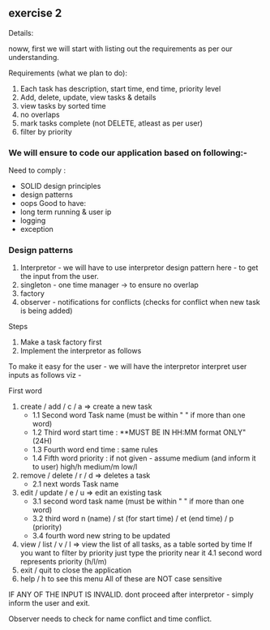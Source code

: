## exercise 2

Details: 


noww, first we will start with listing out the requirements as per our understanding. 

Requirements (what we plan to do): 
1. Each task has description, start time, end time, priority level
2. Add, delete, update, view tasks & details 
3. view tasks by sorted time
4. no overlaps 
5. mark tasks complete (not DELETE, atleast as per user)
6. filter by priority 


### We will ensure to code our application based on following:- 
Need to comply : 
- SOLID design principles
- design patterns 
- oops 
Good to have: 
- long term running & user ip 
- logging 
- exception 


### Design patterns 
1. Interpretor - we will have to use interpretor design pattern here - to get the input from the user. 
2. singleton - one time manager -> to ensure no overlap 
3. factory 
4. observer - notifications for conflicts (checks for conflict when new task is being added) 

Steps 
1. Make a task factory first 
2. Implement the interpretor as follows

To make it easy for the user - 
we will have the interpretor interpret user inputs as follows 
viz - 

First word 
1. create / add /  c / a => create a new task 
    - 1.1 Second word
        Task name (must be within " " if more than one word)
    - 1.2 Third word 
        start time : **MUST BE IN HH:MM format ONLY" (24H)
    - 1.3 Fourth word 
        end time : same rules 
    - 1.4 Fifth word
        priority : if not given - assume medium (and inform it to user)
            high/h
            medium/m 
            low/l 
2. remove / delete / r / d => deletes a task
    - 2.1 next words
        Task name 
3. edit / update / e / u => edit an existing task 
    - 3.1 second word 
        task name (must be within " " if more than one word)
    - 3.2 third word 
        n (name) / st (for start time) / et (end time) / p (priority)
    - 3.4 fourth word 
        new string to be updated 
4. view / list / v / l
 => view the list of all tasks, as a table sorted by time
    If you want to filter by priority just type the priority near it 
    4.1 second word
        represents priority (h/l/m)
5. exit / quit to close the application
6. help / h to see this menu 
All of these are NOT case sensitive

IF ANY OF THE INPUT IS INVALID. dont proceed after interpretor - simply inform the user and exit. 


Observer needs to check for name conflict and time conflict. 

